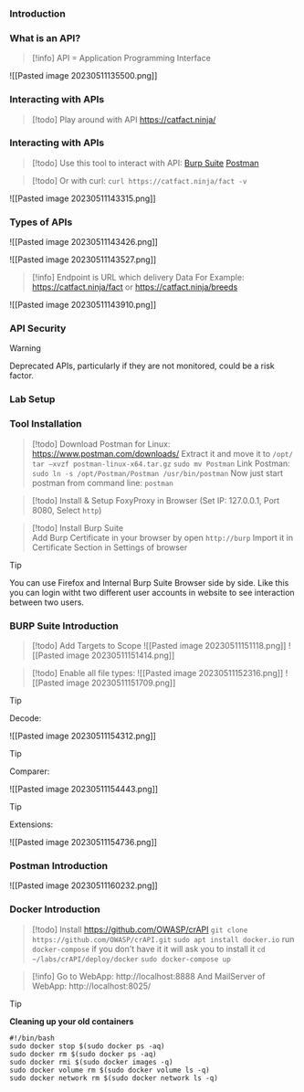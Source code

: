 
### Introduction



### What is an API?

> [!info] 
> API = Application Programming Interface 

![[Pasted image 20230511135500.png]]


### Interacting with APIs

> [!todo] 
> Play around with API
> https://catfact.ninja/ 


### Interacting with APIs

> [!todo] 
> Use this tool to interact with API:
> [Burp Suite](https://portswigger.net/burp/communitydownload)
> [Postman](https://www.postman.com/downloads)
> 

> [!todo] 
> Or with curl:
> `curl https://catfact.ninja/fact -v ` 

![[Pasted image 20230511143315.png]]

### Types of APIs

![[Pasted image 20230511143426.png]]

![[Pasted image 20230511143527.png]]

> [!info] 
> Endpoint is URL which delivery Data
> For Example:  https://catfact.ninja/fact or https://catfact.ninja/breeds

![[Pasted image 20230511143910.png]]


### API Security

> [!warning] 
> Deprecated APIs, particularly if they are not monitored, could be a risk factor.


### Lab Setup

### Tool Installation

> [!todo] 
> Download Postman for Linux:
>  https://www.postman.com/downloads/
>  Extract it and move it to `/opt/`
>  `tar –xvzf postman-linux-x64.tar.gz`
>  `sudo mv Postman`
>  Link Postman:
>  `sudo ln -s /opt/Postman/Postman /usr/bin/postman`
>  Now just start postman from command line:
>  `postman`

> [!todo] 
> Install & Setup FoxyProxy in Browser (Set IP: 127.0.0.1, Port 8080, Select `http`)
> 

> [!todo] 
> Install Burp Suite  
> Add Burp Certificate in your browser by open `http://burp`
> Import it in Certificate Section in Settings of browser

> [!tip] 
> You can use Firefox and Internal Burp Suite Browser side by side. Like this you can login witht two different user accounts in website to see interaction between two users.
> 


### BURP Suite Introduction

> [!todo] 
> Add Targets to Scope 
> ![[Pasted image 20230511151118.png]]
> ![[Pasted image 20230511151414.png]]

> [!todo] 
> Enable all file types:
> ![[Pasted image 20230511152316.png]]
> ![[Pasted image 20230511151709.png]]

> [!tip] 
> Decode:
> 
> ![[Pasted image 20230511154312.png]]
> 

> [!tip] 
> Comparer:
> 
> ![[Pasted image 20230511154443.png]]

> [!tip] 
> Extensions:
> 
>  ![[Pasted image 20230511154736.png]]


### Postman Introduction

![[Pasted image 20230511160232.png]]

### Docker Introduction

> [!todo] 
> Install https://github.com/OWASP/crAPI
> `git clone https://github.com/OWASP/crAPI.git`
> `sudo apt install docker.io`
> run `docker-compose` if you don't have it it will ask you to install it
> `cd ~/labs/crAPI/deploy/docker`
> `sudo docker-compose up`

> [!info] 
>  Go to WebApp: http://localhost:8888
>  And MailServer of WebApp: http://localhost:8025/

> [!tip] 
>  **Cleaning up your old containers**

``` 
#!/bin/bash  
sudo docker stop $(sudo docker ps -aq)  
sudo docker rm $(sudo docker ps -aq)  
sudo docker rmi $(sudo docker images -q)  
sudo docker volume rm $(sudo docker volume ls -q)  
sudo docker network rm $(sudo docker network ls -q)
```



